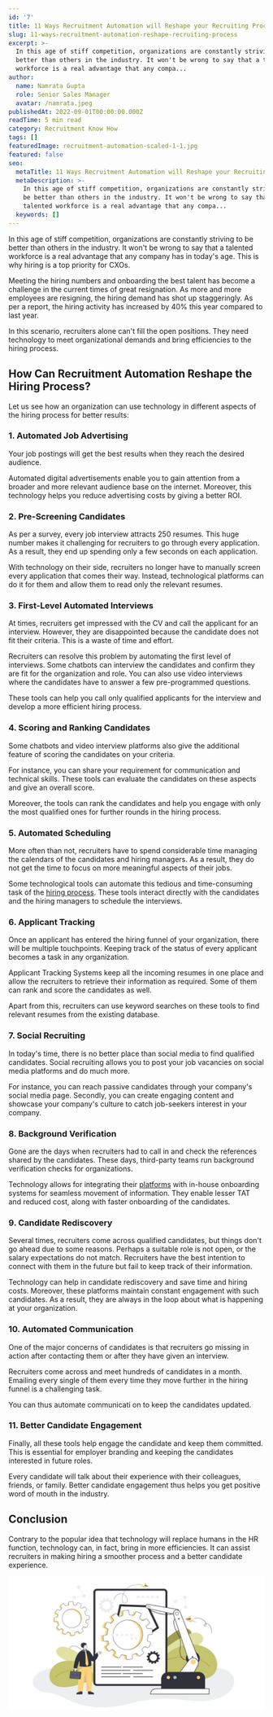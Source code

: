 ```yaml
---
id: '7'
title: 11 Ways Recruitment Automation will Reshape your Recruiting Process
slug: 11-ways-recruitment-automation-reshape-recruiting-process
excerpt: >-
  In this age of stiff competition, organizations are constantly striving to be
  better than others in the industry. It won't be wrong to say that a talented
  workforce is a real advantage that any compa...
author:
  name: Namrata Gupta
  role: Senior Sales Manager
  avatar: /namrata.jpeg
publishedAt: 2022-09-01T00:00:00.000Z
readTime: 5 min read
category: Recruitment Know How
tags: []
featuredImage: recruitment-automation-scaled-1-1.jpg
featured: false
seo:
  metaTitle: 11 Ways Recruitment Automation will Reshape your Recruiting Process
  metaDescription: >-
    In this age of stiff competition, organizations are constantly striving to
    be better than others in the industry. It won't be wrong to say that a
    talented workforce is a real advantage that any compa...
  keywords: []
---
```


In this age of stiff competition, organizations are constantly striving to be better than others in the industry. It won't be wrong to say that a talented workforce is a real advantage that any company has in today's age. This is why hiring is a top priority for CXOs. 

<!--more-->

Meeting the hiring numbers and onboarding the best talent has become a challenge in the current times of great resignation. As more and more employees are resigning, the hiring demand has shot up staggeringly. As per a report, the hiring activity has increased by 40% this year compared to last year.

In this scenario, recruiters alone can't fill the open positions. They need technology to meet organizational demands and bring efficiencies to the hiring process.

## How Can Recruitment Automation Reshape the Hiring Process?

Let us see how an organization can use technology in different aspects of the hiring process for better results:

### 1\. Automated Job Advertising

Your job postings will get the best results when they reach the desired audience.

Automated digital advertisements enable you to gain attention from a broader and more relevant audience base on the internet. Moreover, this technology helps you reduce advertising costs by giving a better ROI.

### 2\. Pre-Screening Candidates

As per a survey, every job interview attracts 250 resumes. This huge number makes it challenging for recruiters to go through every application. As a result, they end up spending only a few seconds on each application.

With technology on their side, recruiters no longer have to manually screen every application that comes their way. Instead, technological platforms can do it for them and allow them to read only the relevant resumes.

### 3\. First-Level Automated Interviews

At times, recruiters get impressed with the CV and call the applicant for an interview. However, they are disappointed because the candidate does not fit their criteria. This is a waste of time and effort. 

Recruiters can resolve this problem by automating the first level of interviews. Some chatbots can interview the candidates and confirm they are fit for the organization and role. You can also use video interviews where the candidates have to answer a few pre-programmed questions. 

These tools can help you call only qualified applicants for the interview and develop a more efficient hiring process.

### 4\. Scoring and Ranking Candidates

Some chatbots and video interview platforms also give the additional feature of scoring the candidates on your criteria.

For instance, you can share your requirement for communication and technical skills. These tools can evaluate the candidates on these aspects and give an overall score. 

Moreover, the tools can rank the candidates and help you engage with only the most qualified ones for further rounds in the hiring process.

### 5\. Automated Scheduling

More often than not, recruiters have to spend considerable time managing the calendars of the candidates and hiring managers. As a result, they do not get the time to focus on more meaningful aspects of their jobs.

Some technological tools can automate this tedious and time-consuming task of the [hiring process](https://www.thetalentpool.ai/blogs/7-reasons-why-candidates-drop-out-from-hiring-process/). These tools interact directly with the candidates and the hiring managers to schedule the interviews.

### 6\. Applicant Tracking

Once an applicant has entered the hiring funnel of your organization, there will be multiple touchpoints. Keeping track of the status of every applicant becomes a task in any organization. 

Applicant Tracking Systems keep all the incoming resumes in one place and allow the recruiters to retrieve their information as required. Some of them can rank and score the candidates as well. 

Apart from this, recruiters can use keyword searches on these tools to find relevant resumes from the existing database.

### 7\. Social Recruiting

In today's time, there is no better place than social media to find qualified candidates. Social recruiting allows you to post your job vacancies on social media platforms and do much more. 

For instance, you can reach passive candidates through your company's social media page. Secondly, you can create engaging content and showcase your company's culture to catch job-seekers interest in your company. 

### 8\. Background Verification

Gone are the days when recruiters had to call in and check the references shared by the candidates. These days, third-party teams run background verification checks for organizations.

Technology allows for integrating their [platforms](https://www.thetalentpool.ai/) with in-house onboarding systems for seamless movement of information. They enable lesser TAT and reduced cost, along with faster onboarding of the candidates.

### 9\. Candidate Rediscovery

Several times, recruiters come across qualified candidates, but things don't go ahead due to some reasons. Perhaps a suitable role is not open, or the salary expectations do not match. Recruiters have the best intention to connect with them in the future but fail to keep track of their information.

Technology can help in candidate rediscovery and save time and hiring costs. Moreover, these platforms maintain constant engagement with such candidates. As a result, they are always in the loop about what is happening at your organization. 

### 10\. Automated Communication

One of the major concerns of candidates is that recruiters go missing in action after contacting them or after they have given an interview.

Recruiters come across and meet hundreds of candidates in a month. Emailing every single of them every time they move further in the hiring funnel is a challenging task. 

You can thus automate communicati on to keep the candidates updated. 

### 11\. Better Candidate Engagement

Finally, all these tools help engage the candidate and keep them committed. This is essential for employer branding and keeping the candidates interested in future roles.

Every candidate will talk about their experience with their colleagues, friends, or family. Better candidate engagement thus helps you get positive word of mouth in the industry.

## Conclusion

Contrary to the popular idea that technology will replace humans in the HR function, technology can, in fact, bring in more efficiencies. It can assist recruiters in making hiring a smoother process and a better candidate experience. 

![recruitment-automation](images/recruitment-automation-scaled-1-1-1024x536.jpg)
